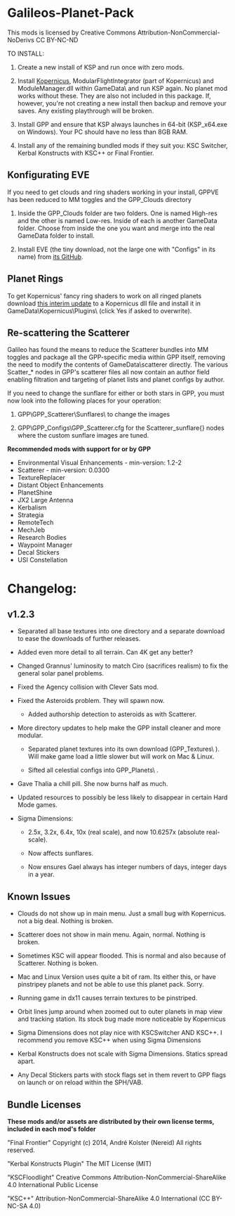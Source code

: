 ﻿# Galileos-Planet-Pack

This mods is licensed by Creative Commons Attribution-NonCommercial-NoDerivs 
CC BY-NC-ND 

TO INSTALL:

1. Create a new install of KSP and run once with zero mods. 

2. Install [Kopernicus](https://github.com/Kopernicus/Kopernicus/releases/tag/release-1.2.2-5), ModularFlightIntegrator (part of Kopernicus) and ModuleManager.dll within GameData\ and run KSP again. No planet mod works without these. They are also not included in this package. If, however, you're not creating a new install then backup and remove your saves. Any existing playthrough will be broken.

3. Install GPP and ensure that KSP always launches in 64-bit (KSP_x64.exe on Windows). Your PC should have no less than 8GB RAM.

4. Install any of the remaining bundled mods if they suit you: KSC Switcher, Kerbal Konstructs with KSC++ or Final Frontier.

## Konfigurating EVE

If you need to get clouds and ring shaders working in your install, GPPVE has been reduced to MM toggles and the GPP_Clouds directory

1. Inside the GPP_Clouds folder are two folders. One is named High-res and the other is named Low-res. Inside of each is another GameData folder. Choose from inside the one you want and merge into the real GameData folder to install.
 
2. Install EVE (the tiny download, not the large one with "Configs" in its name) from [its GitHub](https://github.com/WazWaz/EnvironmentalVisualEnhancements/releases).

## Planet Rings
 
To get Kopernicus' fancy ring shaders to work on all ringed planets download [this interim update](https://mega.nz/#!vUowhKgB!PAIeK8M1KlBOXhcBNglxGTq6MzSiqFxF27fAXYOD8_w) to a Kopernicus dll file and install it in GameData\Kopernicus\Plugins\ (click Yes if asked to overwrite).

## Re-scattering the Scatterer

Galileo has found the means to reduce the Scatterer bundles into MM toggles and package all the GPP-specific media within GPP itself, removing the need to modify the contents of GameData\scatterer directly. The various Scatter_* nodes in GPP's scatterer files all now contain an author field enabling filtration and targeting of planet lists and planet configs by author.

If you need to change the sunflare for either or both stars in GPP, you must now look into the following places for your operation:

1. GPP\GPP_Scatterer\Sunflares\ to change the images
 
2. GPP\GPP_Configs\GPP_Scatterer.cfg for the Scatterer_sunflare{} nodes where the custom sunflare images are tuned.

**Recommended mods with support for or by GPP**
  * Environmental Visual Enhancements - min-version: 1.2-2
  * Scatterer - min-version: 0.0300
  * TextureReplacer
  * Distant Object Enhancements 
  * PlanetShine
  * JX2 Large Antenna
  * Kerbalism
  * Strategia
  * RemoteTech
  * MechJeb
  * Research Bodies
  * Waypoint Manager
  * Decal Stickers
  * USI Constellation


# Changelog:
## v1.2.3

* Separated all base textures into one directory and a separate download to ease the downloads of further releases.

* Added even more detail to all terrain. Can 4K get any better?

* Changed Grannus' luminosity to match Ciro (sacrifices realism) to fix the general solar panel problems.

* Fixed the Agency collision with Clever Sats mod.

* Fixed the Asteroids problem. They will spawn now.

  * Added authorship detection to asteroids as with Scatterer.

* More directory updates to help make the GPP install cleaner and more modular.

  * Separated planet textures into its own download (GPP_Textures\ ). Will make game load a little slower but will work on Mac & Linux.
  
  * Sifted all celestial configs into GPP_Planets\ .

* Gave Thalia a chill pill. She now burns half as much.

* Updated resources to possibly be less likely to disappear in certain Hard Mode games.

* Sigma Dimensions:

  * 2.5x, 3.2x, 6.4x, 10x (real scale), and now 10.6257x (absolute real-scale).
  
  * Now affects sunflares.
  
  * Now ensures Gael always has integer numbers of days, integer days in a year.


## Known Issues
 
* Clouds do not show up in main menu. Just a small bug with Kopernicus. not a big deal. Nothing is broken.

* Scatterer does not show in main menu. Again, normal. Nothing is broken.

* Sometimes KSC will appear flooded. This is normal and also because of Scatterer. Nothing is boken.

* Mac and Linux Version uses quite a bit of ram. Its either this, or have pinstripey planets and not be able to use this planet pack. Sorry.

* Running game in dx11 causes terrain textures to be pinstriped.

* Orbit lines jump around when zoomed out to outer planets in map view and tracking station. Its stock bug made more noticeable by Kopernicus

* Sigma Dimensions does not play nice with KSCSwitcher AND KSC++. I recommend you remove KSC++ when using Sigma Dimensions

* Kerbal Konstructs does not scale with Sigma Dimensions. Statics spread apart.

* Any Decal Stickers parts with stock flags set in them revert to GPP flags on launch or on reload within the SPH/VAB.

## Bundle Licenses

**These mods and/or assets are distributed by their own license terms, included in each mod's folder**

"Final Frontier"
Copyright (c) 2014, André Kolster (Nereid)
 All rights reserved.

"Kerbal Konstructs Plugin"
The MIT License (MIT)

"KSCFloodlight"
Creative Commons Attribution-NonCommercial-ShareAlike 4.0 International Public License

"KSC++"
Attribution-NonCommercial-ShareAlike 4.0 International (CC BY-NC-SA 4.0)

